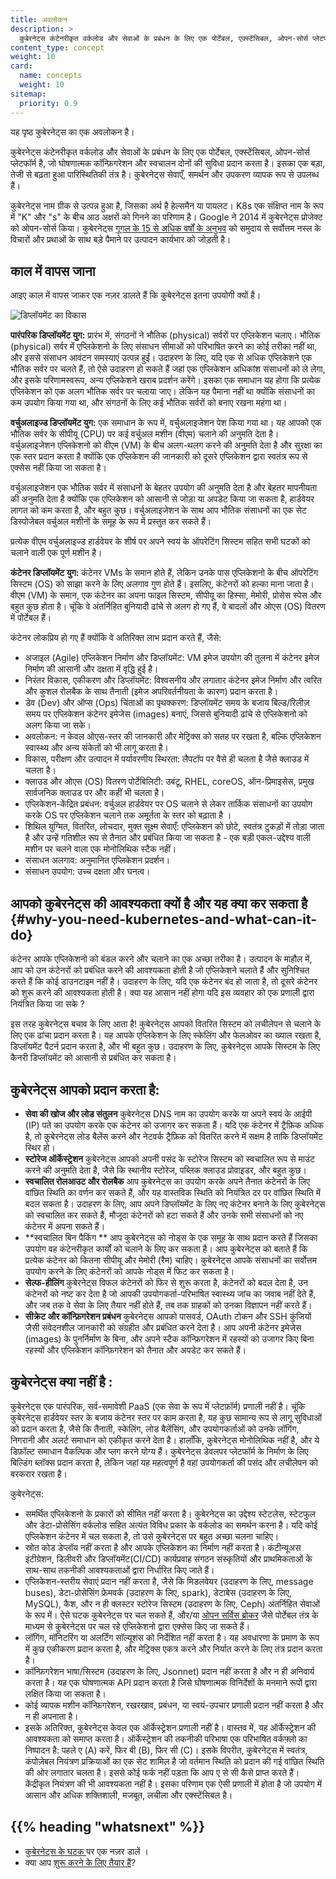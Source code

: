 ```yaml
---
title: अवलोकन
description: >
  कुबेरनेट्स कंटेनरीकृत वर्कलोड और सेवाओं के प्रबंधन के लिए एक पोर्टेबल, एक्स्टेंसिबल, ओपन-सोर्स प्लेटफॉर्म है, जो घोषणात्मक कॉन्फ़िगरेशन और स्वचालन दोनों की सुविधा प्रदान करता है। इसका एक बड़ा, तेजी से बढ़ता हुआ पारिस्थितिकी तंत्र है। कुबेरनेट्स सेवाएँ, समर्थन और उपकरण व्यापक रूप से उपलब्ध हैं।
content_type: concept
weight: 10
card:
  name: concepts
  weight: 10
sitemap:
  priority: 0.9
---
```


<!-- overview -->

यह पृष्ठ कुबेरनेट्स का एक अवलोकन है।

<!-- body -->
कुबेरनेट्स कंटेनरीकृत वर्कलोड और सेवाओं के प्रबंधन के लिए एक पोर्टेबल, एक्स्टेंसिबल, ओपन-सोर्स प्लेटफॉर्म है, जो घोषणात्मक कॉन्फ़िगरेशन और स्वचालन दोनों की सुविधा प्रदान करता है। इसका एक बड़ा, तेजी से बढ़ता हुआ पारिस्थितिकी तंत्र है। कुबेरनेट्स सेवाएँ, समर्थन और उपकरण व्यापक रूप से उपलब्ध हैं।

कुबेरनेट्स नाम ग्रीक से उत्पन्न हुआ है, जिसका अर्थ है हेल्समैन या पायलट।
K8s एक संक्षिप्त नाम के रूप में "K" और "s" के बीच आठ अक्षरों को गिनने का परिणाम है। Google ने 2014 में कुबेरनेट्स प्रोजेक्ट को ओपन-सोर्स किया। कुबेरनेट्स [गूगल के 15 से अधिक वर्षों के अनुभव](/blog/2015/04/borg-predecessor-to-kubernetes/) को समुदाय से सर्वोत्तम नस्ल के विचारों और प्रथाओं के साथ बड़े पैमाने पर उत्पादन कार्यभार को जोड़ती है।

## काल में वापस जाना

आइए काल में वापस जाकर एक नज़र डालते हैं कि कुबेरनेट्स इतना उपयोगी क्यों है।

![डिप्लॉयमेंट का विकास](/images/docs/Container_Evolution.svg)

**पारंपरिक डिप्लॉयमेंट युग:**
प्रारंभ में, संगठनों ने भौतिक (physical) सर्वरों पर एप्लिकेशन चलाए। भौतिक (physical) सर्वर में एप्लिकेशनो के लिए संसाधन सीमाओं को परिभाषित करने का कोई तरीका नहीं था, और इससे संसाधन आवंटन समस्याएं उत्पन्न हुईं। उदाहरण के लिए, यदि एक से अधिक एप्लिकेशने एक भौतिक सर्वर पर चलते हैं, तो ऐसे उदाहरण हो सकते हैं जहां एक एप्लिकेशन अधिकांश संसाधनों को ले लेगा, और इसके परिणामस्वरूप, अन्य एप्लिकेशने खराब प्रदर्शन करेंगे। इसका एक समाधान यह होगा कि प्रत्येक एप्लिकेशन को एक अलग भौतिक सर्वर पर चलाया जाए। लेकिन यह पैमाना नहीं था क्योंकि संसाधनों का कम उपयोग किया गया था, और संगठनों के लिए कई भौतिक सर्वरों को बनाए रखना महंगा था।

**वर्चुअलाइज्ड डिप्लॉयमेंट युग:**  एक समाधान के रूप में, वर्चुअलाइजेशन पेश किया गया था। यह आपको एक भौतिक सर्वर के सीपीयू (CPU) पर कई वर्चुअल मशीन (वीएम) चलाने की अनुमति देता है। वर्चुअलाइजेशन एप्लिकेशनो को वीएम (VM) के बीच अलग-थलग करने की अनुमति देता है और सुरक्षा का एक स्तर प्रदान करता है क्योंकि एक एप्लिकेशन की जानकारी को दूसरे एप्लिकेशन द्वारा स्वतंत्र रूप से एक्सेस नहीं किया जा सकता है।

वर्चुअलाइजेशन एक भौतिक सर्वर में संसाधनों के बेहतर उपयोग की अनुमति देता है और बेहतर मापनीयता की अनुमति देता है क्योंकि एक एप्लिकेशन को आसानी से जोड़ा या अपडेट किया जा सकता है, हार्डवेयर लागत को कम करता है, और बहुत कुछ। वर्चुअलाइजेशन के साथ आप भौतिक संसाधनों का एक सेट डिस्पोजेबल वर्चुअल मशीनों के समूह के रूप में प्रस्तुत कर सकते हैं।

प्रत्येक वीएम वर्चुअलाइज्ड हार्डवेयर के शीर्ष पर अपने स्वयं के ऑपरेटिंग सिस्टम सहित सभी घटकों को चलाने वाली एक पूर्ण मशीन है।

**कंटेनर डिप्लॉयमेंट युग:** कंटेनर VMs के समान होते हैं, लेकिन उनके पास एप्लिकेशनो के बीच ऑपरेटिंग सिस्टम (OS) को साझा करने के लिए अलगाव गुण होते हैं। इसलिए, कंटेनरों को हल्का माना जाता है। वीएम (VM) के समान, एक कंटेनर का अपना फाइल सिस्टम, सीपीयू का हिस्सा, मेमोरी, प्रोसेस स्पेस और बहुत कुछ होता है। चूंकि वे अंतर्निहित बुनियादी ढांचे से अलग हो गए हैं, वे बादलों और ओएस (OS) वितरण में पोर्टेबल हैं।

कंटेनर लोकप्रिय हो गए हैं क्योंकि वे अतिरिक्त लाभ प्रदान करते हैं, जैसे:

* अजाइल (Agile) एप्लिकेशन निर्माण और डिप्लॉयमेंट: VM इमेज उपयोग की तुलना में कंटेनर इमेज निर्माण की आसानी और दक्षता में वृद्धि हुई है।
* निरंतर विकास, एकीकरण और डिप्लॉयमेंट: विश्वसनीय और लगातार कंटेनर इमेज निर्माण और त्वरित और कुशल रोलबैक के साथ तैनाती (इमेज अपरिवर्तनीयता के कारण) प्रदान करता है।
* डेव (Dev) और ऑप्स (Ops) चिंताओं का पृथक्करण: डिप्लॉयमेंट समय के बजाय बिल्ड/रिलीज़ समय पर एप्लिकेशन कंटेनर इमेजेस (images) बनाएं, जिससे बुनियादी ढांचे से एप्लिकेशनो को अलग किया जा सके।
* अवलोकन: न केवल ओएस-स्तर की जानकारी और मेट्रिक्स को सतह पर रखता है, बल्कि एप्लिकेशन स्वास्थ्य और अन्य संकेतों को भी लागू करता है।
* विकास, परीक्षण और उत्पादन में पर्यावरणीय स्थिरता: लैपटॉप पर वैसे ही चलता है जैसे क्लाउड में चलता है।
* क्लाउड और ओएस (OS) वितरण पोर्टेबिलिटी: उबंटू, RHEL, coreOS, ऑन-प्रिमाइसेस, प्रमुख सार्वजनिक क्लाउड पर और कहीं भी चलता है।
* एप्लिकेशन-केंद्रित प्रबंधन: वर्चुअल हार्डवेयर पर OS चलाने से लेकर तार्किक संसाधनों का उपयोग करके OS पर एप्लिकेशन चलाने तक अमूर्तता के स्तर को बढ़ाता है ।
* शिथिल युग्मित, वितरित, लोचदार, मुक्त सूक्ष्म सेवाएँ: एप्लिकेशन को छोटे, स्वतंत्र टुकड़ों में तोड़ा जाता है और उन्हें गतिशील रूप से तैनात और प्रबंधित किया जा सकता है - एक बड़ी एकल-उद्देश्य वाली मशीन पर चलने वाला एक मोनोलिथिक स्टैक नहीं।
* संसाधन अलगाव: अनुमानित एप्लिकेशन प्रदर्शन।
* संसाधन उपयोग: उच्च दक्षता और घनत्व।

## आपको कुबेरनेट्स की आवश्यकता क्यों है और यह क्या कर सकता है {#why-you-need-kubernetes-and-what-can-it-do}

कंटेनर आपके एप्लिकेशनो को बंडल करने और चलाने का एक अच्छा तरीका है। उत्पादन के माहौल में, आप को उन कंटेनरों को प्रबंधित करने की आवश्यकता होती है जो एप्लिकेशने चलाते हैं और सुनिश्चित करते हैं कि कोई डाउनटाइम नहीं है। उदाहरण के लिए, यदि एक कंटेनर बंद हो जाता है, तो दूसरे कंटेनर को शुरू करने की आवश्यकता होती है। क्या यह आसान नहीं होगा यदि इस व्यवहार को एक प्रणाली द्वारा नियंत्रित किया जा सके ?

इस तरह कुबेरनेट्स बचाव के लिए आता है! कुबेरनेट्स आपको वितरित सिस्टम को लचीलेपन से चलाने के लिए एक ढांचा प्रदान करता है। यह आपके एप्लिकेशन के लिए स्केलिंग और फेलओवर का ख्याल रखता है, डिप्लॉयमेंट पैटर्न प्रदान करता है, और भी बहुत कुछ। उदाहरण के लिए, कुबेरनेट्स आपके सिस्टम के लिए कैनरी  डिप्लॉयमेंट को आसानी से प्रबंधित कर सकता है।

## कुबेरनेट्स आपको प्रदान करता है:

* **सेवा की खोज और लोड संतुलन**
कुबेरनेट्स DNS नाम का उपयोग करके या अपने स्वयं के आईपी (IP) पते का उपयोग करके एक कंटेनर को उजागर कर सकता हैं। यदि एक कंटेनर में ट्रैफ़िक अधिक है, तो कुबेरनेट्स लोड बैलेंस करने और नेटवर्क ट्रैफ़िक को वितरित करने में सक्षम है ताकि डिप्लॉयमेंट स्थिर हो।
* **स्टोरेज ऑर्केस्ट्रेशन**
कुबेरनेट्स आपको अपनी पसंद के स्टोरेज सिस्टम को स्वचालित रूप से माउंट करने की अनुमति देता है, जैसे कि स्थानीय स्टोरेज, पब्लिक क्लाउड प्रोवाइडर, और बहुत कुछ।
* **स्वचालित रोलआउट और रोलबैक**
आप कुबेरनेट्स का उपयोग करके अपने तैनात कंटेनरों के लिए वांछित स्थिति का वर्णन कर सकते हैं, और यह वास्तविक स्थिति को नियंत्रित दर पर वांछित स्थिति में बदल सकता है। उदाहरण के लिए, आप अपने डिप्लॉयमेंट के लिए नए कंटेनर बनाने के लिए कुबेरनेट्स को स्वचालित कर सकते हैं, मौजूदा कंटेनरों को हटा सकते हैं और उनके सभी संसाधनों को नए कंटेनर में अपना सकते हैं।
* **स्वचालित बिन पैकिंग **
आप कुबेरनेट्स को नोड्स के एक समूह के साथ प्रदान करते हैं जिसका उपयोग वह कंटेनरीकृत कार्यों को चलाने के लिए कर सकता है। आप कुबेरनेट्स को बताते हैं कि प्रत्येक कंटेनर को कितना सीपीयू और मेमोरी (रैम) चाहिए। कुबेरनेट्स आपके संसाधनों का सर्वोत्तम उपयोग करने के लिए कंटेनरों को आपके नोड्स में फिट कर सकता है।
* **सेल्फ-हीलिंग**
कुबेरनेट्स विफल कंटेनरों को फिर से शुरू करता है, कंटेनरों को बदल देता है, उन कंटेनरों को नष्ट कर देता है जो आपकी उपयोगकर्ता-परिभाषित स्वास्थ्य जांच का जवाब नहीं देते हैं, और जब तक वे सेवा के लिए तैयार नहीं होते हैं, तब तक ग्राहकों को उनका विज्ञापन नहीं करते हैं।
* **सीक्रेट और कॉन्फ़िगरेशन प्रबंधन** 
कुबेरनेट्स आपको पासवर्ड, OAuth टोकन और SSH कुंजियों जैसी संवेदनशील जानकारी को संग्रहीत और प्रबंधित करने देता है। आप अपनी कंटेनर इमेजेस (images) के पुनर्निर्माण के बिना, और अपने स्टैक कॉन्फ़िगरेशन में रहस्यों को उजागर किए बिना रहस्यों और एप्लिकेशन कॉन्फ़िगरेशन को तैनात और अपडेट कर सकते हैं।

##   कुबेरनेट्स क्या नहीं है :

कुबेरनेट्स एक पारंपरिक, सर्व-समावेशी PaaS (एक सेवा के रूप में प्लेटफ़ॉर्म) प्रणाली नहीं है। चूंकि कुबेरनेट्स हार्डवेयर स्तर के बजाय कंटेनर स्तर पर काम करता है, यह कुछ सामान्य रूप से लागू सुविधाओं को प्रदान करता है, जैसे कि तैनाती, स्केलिंग, लोड बैलेंसिंग, और उपयोगकर्ताओं को उनके लॉगिंग, निगरानी और अलर्ट समाधान को एकीकृत करने देता है। हालाँकि, कुबेरनेट्स मोनोलिथिक नहीं है, और ये डिफ़ॉल्ट समाधान वैकल्पिक और प्लग करने योग्य हैं। कुबेरनेट्स डेवलपर प्लेटफॉर्म के निर्माण के लिए बिल्डिंग ब्लॉक्स प्रदान करता है, लेकिन जहां यह महत्वपूर्ण है वहां उपयोगकर्ता की पसंद और लचीलेपन को बरकरार रखता है।

कुबेरनेट्स:

* समर्थित एप्लिकेशनो के प्रकारों को सीमित नहीं करता है। कुबेरनेट्स का उद्देश्य स्टेटलेस, स्टेटफुल और डेटा-प्रोसेसिंग वर्कलोड सहित अत्यंत विविध प्रकार के वर्कलोड का समर्थन करना है। यदि कोई एप्लिकेशन कंटेनर में चल सकता है, तो उसे कुबेरनेट्स पर बहुत अच्छा चलना चाहिए।
* स्रोत कोड डेप्लॉय नहीं करता है और आपके एप्लिकेशन का निर्माण नहीं करता है। कंटीन्यूअस इंटीग्रेशन, डिलीवरी और डिप्लॉयमेंट(CI/CD) कार्यप्रवाह संगठन संस्कृतियों और प्राथमिकताओं के साथ-साथ तकनीकी आवश्यकताओं द्वारा निर्धारित किए जाते हैं।
* एप्लिकेशन-स्तरीय सेवाएं प्रदान नहीं करता है, जैसे कि मिडलवेयर (उदाहरण के लिए, message buses), डेटा-प्रोसेसिंग फ्रेमवर्क (उदाहरण के लिए, spark), डेटाबेस (उदाहरण के लिए, MySQL), कैश, और न ही क्लस्टर स्टोरेज सिस्टम (उदाहरण के लिए, Ceph) अंतर्निहित सेवाओं के रूप में। ऐसे घटक कुबेरनेट्स पर चल सकते हैं, और/या [ओपन सर्विस ब्रोकर](https://openservicebrokerapi.org/) जैसे पोर्टेबल तंत्र के माध्यम से कुबेरनेट्स पर चल रहे एप्लिकेशनो द्वारा एक्सेस किए जा सकते हैं।
* लॉगिंग, मॉनिटरिंग या अलर्टिंग सॉल्यूशंस को निर्देशित नहीं करता है। यह अवधारणा के प्रमाण के रूप में कुछ एकीकरण प्रदान करता है, और मेट्रिक्स एकत्र करने और निर्यात करने के लिए तंत्र प्रदान करता है।
* कॉन्फ़िगरेशन भाषा/सिस्टम (उदाहरण के लिए, Jsonnet) प्रदान नहीं करता है और न ही अनिवार्य करता है। यह एक घोषणात्मक API प्रदान करता है जिसे घोषणात्मक विनिर्देशों के मनमाने रूपों द्वारा लक्षित किया जा सकता है।
* कोई व्यापक मशीन कॉन्फ़िगरेशन, रखरखाव, प्रबंधन, या स्वयं-उपचार प्रणाली प्रदान नहीं करता है और न ही अपनाता है।
* इसके अतिरिक्त, कुबेरनेट्स केवल एक ऑर्केस्ट्रेशन प्रणाली नहीं है। वास्तव में, यह ऑर्केस्ट्रेशन की आवश्यकता को समाप्त करता है। ऑर्केस्ट्रेशन की तकनीकी परिभाषा एक परिभाषित वर्कफ़्लो का निष्पादन है: पहले ए (A) करें, फिर बी (B), फिर सी (C)। इसके विपरीत, कुबेरनेट्स में स्वतंत्र, कंपोज़ेबल नियंत्रण प्रक्रियाओं का एक सेट शामिल है जो वर्तमान स्थिति को प्रदान की गई वांछित स्थिति की ओर लगातार चलता है। इससे कोई फर्क नहीं पड़ता कि आप ए से सी कैसे प्राप्त करते हैं। केंद्रीकृत नियंत्रण की भी आवश्यकता नहीं है। इसका परिणाम एक ऐसी प्रणाली में होता है जो उपयोग में आसान और अधिक शक्तिशाली, मजबूत, लचीला और एक्स्टेंसिबल है।



## {{% heading "whatsnext" %}}

*   [कुबेरनेट्स के घटक ](/docs/concepts/overview/components/)पर एक नज़र डालें ।
*   क्या आप [शुरू करने के लिए तैयार हैं](/docs/setup/)?

